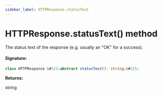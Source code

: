 ```yaml
---
sidebar_label: HTTPResponse.statusText
---
```


# HTTPResponse.statusText() method

The status text of the response (e.g. usually an "OK" for a success).

#### Signature:

```typescript
class HTTPResponse &#123;abstract statusText(): string;&#125;
```

**Returns:**

string
